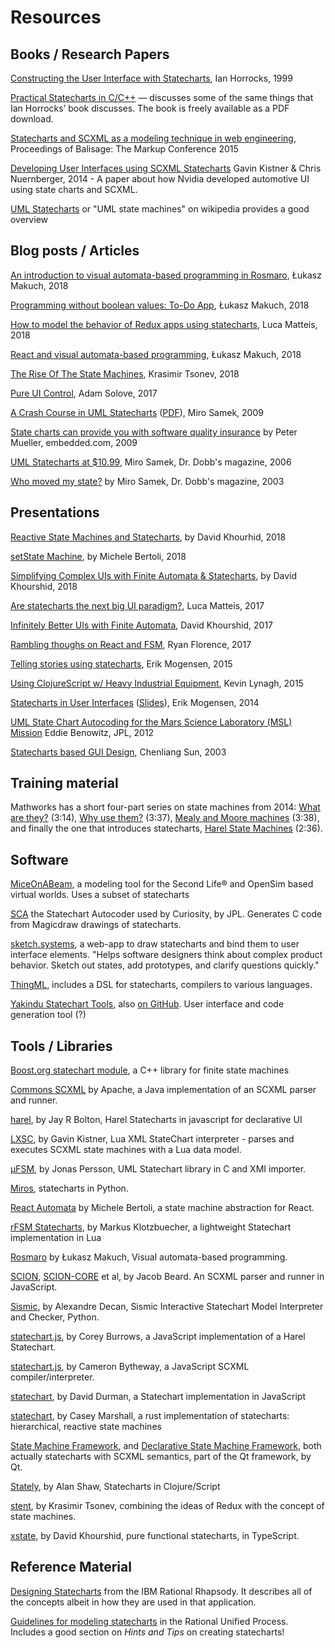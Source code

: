 # Resources

## Books / Research Papers

[Constructing the User Interface with Statecharts](https://books.google.no/books/about/Constructing_the_User_Interface_with_Sta.html?id=-9VQAAAAMAAJ&redir_esc=y&hl=en), Ian Horrocks, 1999

[Practical Statecharts in C/C++](https://www.state-machine.com/psicc/) — discusses some of the same things that Ian Horrocks’ book discusses. The book is freely available as a PDF download.

[Statecharts and SCXML as a modeling technique in web engineering](http://www.balisage.net/Proceedings/vol15/print/Sayih01/BalisageVol15-Sayih01.html), Proceedings of Balisage: The Markup Conference 2015

[Developing User Interfaces using SCXML Statecharts](http://phrogz.net/developing-user-interfaces-using-scxml-statecharts) Gavin Kistner & Chris Nuernberger, 2014 - A paper about how Nvidia developed automotive UI using state charts and SCXML.

[UML Statecharts](https://en.wikipedia.org/wiki/UML_state_machine) or "UML state machines" on wikipedia provides a good overview

## Blog posts / Articles

[An introduction to visual automata-based programming in Rosmaro](https://medium.freecodecamp.org/an-introduction-to-visual-automata-based-programming-in-rosmaro-100dae8eb969), Łukasz Makuch, 2018

[Programming without boolean values: To-Do App](https://codeburst.io/programming-without-boolean-values-to-do-app-2455035c87f5), Łukasz Makuch, 2018

[How to model the behavior of Redux apps using statecharts](https://medium.freecodecamp.org/how-to-model-the-behavior-of-redux-apps-using-statecharts-5e342aad8f66), Luca Matteis, 2018

[React and visual automata-based programming](https://medium.com/dailyjs/react-and-visual-automata-based-programming-c1d13e153cde), Łukasz Makuch, 2018

[The Rise Of The State Machines](https://www.smashingmagazine.com/2018/01/rise-state-machines/), Krasimir Tsonev, 2018

[Pure UI Control](https://medium.com/@asolove/pure-ui-control-ac8d1be97a8d), Adam Solove, 2017

[A Crash Course in UML Statecharts](https://www.embedded.com/design/prototyping-and-development/4008247/A-crash-course-in-UML-state-machines-Part-1) ([PDF](https://classes.soe.ucsc.edu/cmpe013/Spring11/LectureNotes/A_Crash_Course_in_UML_State_Machines.pdf)), Miro Samek, 2009

[State charts can provide you with software quality insurance](https://www.embedded.com/design/prototyping-and-development/4008341/State-charts-can-provide-you-with-software-quality-insurance) by Peter Mueller, embedded.com, 2009

[UML Statecharts at $10.99](http://www.drdobbs.com/architecture-and-design/uml-statecharts-at-1099/188101799), Miro Samek, Dr. Dobb's magazine, 2006

[Who moved my state?](http://www.drdobbs.com/who-moved-my-state/184401643) by Miro Samek, Dr. Dobb's magazine, 2003

## Presentations

[Reactive State Machines and Statecharts](https://www.youtube.com/watch?v=frB07tHgPH4), by David Khourhid, 2018

[setState Machine](https://www.youtube.com/watch?v=sZg3DoTfHLQ), by Michele Bertoli, 2018

[Simplifying Complex UIs with Finite Automata & Statecharts](https://www.youtube.com/watch?v=RqTxtOXcv8Y), by David Khourshid, 2018

[Are statecharts the next big UI paradigm?](https://www.slideshare.net/lmatteis/are-statecharts-the-next-big-ui-paradigm), Luca Matteis, 2017

[Infinitely Better UIs with Finite Automata](https://www.youtube.com/watch?v=VU1NKX6Qkxc), David Khourshid, 2017

[Rambling thoughs on React and FSM](https://www.youtube.com/watch?v=WbhpQXH7XMw), Ryan Florence, 2017

[Telling stories using statecharts](https://www.youtube.com/watch?v=GiOtyr2xA8c), Erik Mogensen, 2015

[Using ClojureScript w/ Heavy Industrial Equipment](https://www.youtube.com/watch?v=RkzPBrE3qYk), Kevin Lynagh, 2015

[Statecharts in User Interfaces](https://vimeo.com/109808288) ([Slides](https://drive.google.com/open?id=14Uv3z25Z7DwbYD4SZzU5biQUPnBmED_6Tiv89dBXrTo)), Erik Mogensen, 2014

[UML State Chart Autocoding for the Mars Science Laboratory (MSL) Mission](https://www.youtube.com/watch?v=VvssxOP95s0) Eddie Benowitz, JPL, 2012

[Statecharts based GUI Design](http://msdl.cs.mcgill.ca/people/hv/teaching/MSBDesign/COMP762B2003/presentations/GUIdesign.pdf), Chenliang Sun, 2003

## Training material

Mathworks has a short four-part series on state machines from 2014: [What are they?](https://www.mathworks.com/videos/understanding-state-machines-what-are-they-1-of-4-90488.html) (3:14), [Why use them?](https://www.mathworks.com/videos/understanding-state-machines-why-use-them-2-of-4-90489.html) (3:37), [Mealy and Moore machines](https://www.mathworks.com/videos/understanding-state-machines-mealy-and-moore-machines-3-of-4-90490.html) (3:38), and finally the one that introduces statecharts, [Harel State Machines](https://www.mathworks.com/videos/understanding-state-machines-harel-state-machines-4-of-4-90491.html) (2:36).


## Software

[MiceOnABeam](http://www.miceonabeam.com/), a modeling tool for the Second Life® and OpenSim based virtual worlds.  Uses a subset of statecharts

[SCA](https://github.com/JPLOpenSource/SCA) the Statechart Autocoder used by Curiosity, by JPL.  Generates C code from Magicdraw drawings of statecharts.

[sketch.systems](https://sketch.systems/), a web-app to draw statecharts and bind them to user interface elements.  "Helps software designers think about complex product behavior. Sketch out states, add prototypes, and clarify questions quickly."

[ThingML](http://thingml.org/pmwiki.php?n=Main.StateMachines), includes a DSL for statecharts, compilers to various languages.

[Yakindu Statechart Tools](https://www.itemis.com/en/yakindu/state-machine/), also [on GitHub](https://github.com/Yakindu/statecharts/). User interface and code generation tool (?)

## Tools / Libraries

[Boost.org statechart module](https://github.com/boostorg/statechart), a C++ library for finite state machines

[Commons SCXML](http://commons.apache.org/proper/commons-scxml/) by Apache, a Java implementation of an SCXML parser and runner.

[harel](https://github.com/jayrbolton/harel), by Jay R Bolton, Harel Statecharts in javascript for declarative UI

[LXSC](https://github.com/Phrogz/LXSC), by Gavin Kistner, Lua XML StateChart interpreter - parses and executes SCXML state machines with a Lua data model.

[µFSM](https://github.com/jonpe960/ufsm/), by Jonas Persson, UML Statechart library in C and XMI importer.

[Miros](https://aleph2c.github.io/miros/), statecharts in Python.

[React Automata](https://github.com/MicheleBertoli/react-automata) by Michele Bertoli, a state machine abstraction for React.

[rFSM Statecharts](https://github.com/kmarkus/rFSM), by Markus Klotzbuecher, a lightweight Statechart implementation in Lua 

[Rosmaro](https://rosmaro.js.org/) by Łukasz Makuch, Visual automata-based programming.

[SCION](https://github.com/jbeard4/SCION), [SCION-CORE](https://github.com/jbeard4/SCION-CORE) et al, by Jacob Beard.  An SCXML parser and runner in JavaScript.

[Sismic](https://pypi.python.org/pypi/sismic), by Alexandre Decan, Sismic Interactive Statechart Model Interpreter and Checker, Python.

[statechart.js](https://github.com/burrows/statechart.js), by Corey Burrows, a JavaScript implementation of a Harel Statechart.

[statechart.js](https://github.com/statechart/statechart.js), by Cameron Bytheway, a JavaScript SCXML compiler/interpreter.

[statechart](https://github.com/DavidDurman/statechart), by David Durman, a Statechart implementation in JavaScript

[statechart](https://github.com/cmars/statechart), by Casey Marshall, a rust implementation of statecharts: hierarchical, reactive state machines

[State Machine Framework](http://doc.qt.io/qt-5/statemachine-api.html), and [Declarative State Machine Framework](http://doc.qt.io/qt-5/qmlstatemachine.html), both actually statecharts with SCXML semantics, part of the Qt framework, by Qt.

[Stately](https://github.com/nodename/stately), by Alan Shaw, Statecharts in Clojure/Script

[stent](https://github.com/krasimir/stent), by Krasimir Tsonev, combining the ideas of Redux with the concept of state machines.

[xstate](https://github.com/davidkpiano/xstate/), by David Khourshid, pure functional statecharts, in TypeScript.

## Reference Material

[Designing Statecharts](https://www.ibm.com/support/knowledgecenter/SSB2MU_8.3.0/com.ibm.rhp.uml.diagrams.doc/topics/rhp_c_dm_designing_stchrts.html) from the IBM Rational Rhapsody. It describes all of the concepts albeit in how they are used in that application.

[Guidelines for modeling statecharts](http://sce.uhcl.edu/helm/rationalunifiedprocess/process/modguide/md_stadm.htm) in the Rational Unified Process.  Includes a good section on _Hints and Tips_ on creating statecharts!
